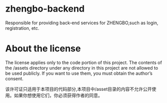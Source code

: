 # zhengbo-backend
Responsible for providing back-end services for ZHENGBO,such as login, registration, etc.

# About the license
                
The license applies only to the code portion of this project. 
The contents of the /assets directory under any directory in this project are not allowed to be used publicly.
If you want to use them, you must obtain the author’s consent.

该许可证只适用于本项目的代码部分,本项目中/asset目录的内容不允许公开使用。如果你想使用它们，你必须获得作者的同意。
